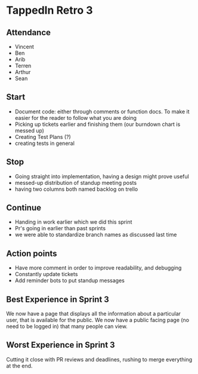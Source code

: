 # TappedIn Retro 3

## Attendance

- Vincent
- Ben
- Arib
- Terren
- Arthur
- Sean

## Start

- Document code: either through comments or function docs. To make it easier for the reader to follow what you are doing
- Picking up tickets earlier and finishing them (our burndown chart is messed up)
- Creating Test Plans (?)
- creating tests in general

## Stop

- Going straight into implementation, having a design might prove useful
- messed-up distribution of standup meeting  posts
- having two columns both named backlog on trello

## Continue

- Handing in work earlier which we did this sprint
- Pr's going in earlier than past sprints
- we were able to standardize branch names as discussed last time

## Action points

- Have more comment in order to improve readability, and debugging
- Constantly update tickets
- Add reminder bots to put standup messages

## Best Experience in Sprint 3

We now have a page that displays all the information about a particular user, that is available for the public. We now have a public facing page (no need to be logged in) that many people can view.

## Worst Experience in Sprint 3

Cutting it close with PR reviews and deadlines, rushing to merge everything at the end.

